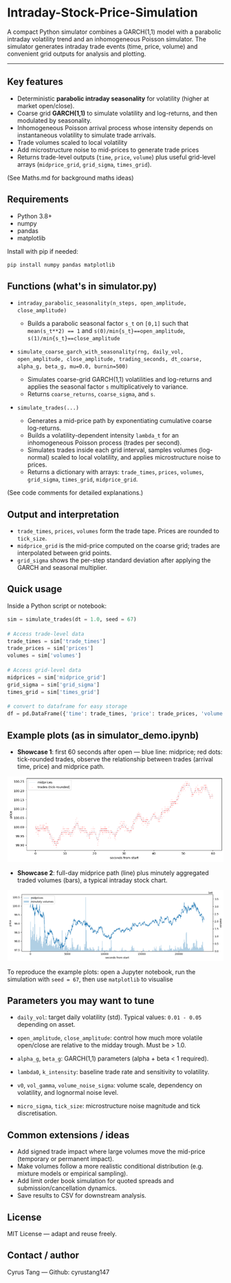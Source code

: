 # Intraday-Stock-Price-Simulation

A compact Python simulator combines a GARCH(1,1) model with a parabolic intraday volatility trend and an inhomogeneous Poisson simulator. The simulator generates intraday trade events (time, price, volume) and convenient grid outputs for analysis and plotting.

---

## Key features

* Deterministic **parabolic intraday seasonality** for volatility (higher at market open/close).
* Coarse grid **GARCH(1,1)** to simulate volatility and log-returns, and then modulated by seasonality.
* Inhomogeneous Poisson arrival process whose intensity depends on instantaneous volatility to simulate trade arrivals.
* Trade volumes scaled to local volatility
* Add microstructure noise to mid-prices to generate trade prices
* Returns trade-level outputs (`time`, `price`, `volume`) plus useful grid-level arrays (`midprice_grid`, `grid_sigma`, `times_grid`).

(See Maths.md for background maths ideas)

## Requirements

* Python 3.8+
* numpy
* pandas
* matplotlib

Install with pip if needed:

```bash
pip install numpy pandas matplotlib
```

## Functions (what's in simulator.py)

* `intraday_parabolic_seasonality(n_steps, open_amplitude, close_amplitude)`
  * Builds a parabolic seasonal factor `s_t` on `[0,1]` such that `mean(s_t**2) == 1` and `s(0)/min{s_t}==open_amplitude`, `s(1)/min{s_t}==close_amplitude`

* `simulate_coarse_garch_with_seasonality(rng, daily_vol, open_amplitude, close_amplitude, trading_seconds, dt_coarse, alpha_g, beta_g, mu=0.0, burnin=500)`
  * Simulates coarse-grid GARCH(1,1) volatilities and log-returns and applies the seasonal factor `s` multiplicatively to variance.
  * Returns `coarse_returns`, `coarse_sigma`, and `s`.

* `simulate_trades(...)`
  * Generates a mid-price path by exponentiating cumulative coarse log-returns.
  * Builds a volatility-dependent intensity `lambda_t` for an inhomogeneous Poisson process (trades per second).
  * Simulates trades inside each grid interval, samples volumes (log-normal) scaled to local volatility, and applies microstructure noise to prices.
  * Returns a dictionary with arrays: `trade_times`, `prices`, `volumes`, `grid_sigma`, `times_grid`, `midprice_grid`.

(See code comments for detailed explanations.)
 
## Output and interpretation

* `trade_times`, `prices`, `volumes` form the trade tape. Prices are rounded to `tick_size`.
* `midprice_grid` is the mid-price computed on the coarse grid; trades are interpolated between grid points.
* `grid_sigma` shows the per-step standard deviation after applying the GARCH and seasonal multiplier.

## Quick usage

Inside a Python script or notebook:

```python
sim = simulate_trades(dt = 1.0, seed = 67)

# Access trade-level data
trade_times = sim['trade_times']
trade_prices = sim['prices']
volumes = sim['volumes']

# Access grid-level data
midprices = sim['midprice_grid']
grid_sigma = sim['grid_sigma']
times_grid = sim['times_grid']

# convert to dataframe for easy storage
df = pd.DataFrame({'time': trade_times, 'price': trade_prices, 'volume': volumes})
```

## Example plots (as in simulator_demo.ipynb)

* **Showcase 1**: first 60 seconds after open — blue line: midprice; red dots: tick-rounded trades, observe the relationship between trades (arrival time, price) and midprice path.

![Showcase 1](plots/showcase1.png)

* **Showcase 2**: full-day midprice path (line) plus minutely aggregated traded volumes (bars), a typical intraday stock chart.

![Showcase 2](plots/showcase2.png)

To reproduce the example plots: open a Jupyter notebook, run the simulation with `seed = 67`, then use `matplotlib` to visualise

## Parameters you may want to tune

* `daily_vol`: target daily volatility (std). Typical values: `0.01 - 0.05` depending on asset.

* `open_amplitude`, `close_amplitude`: control how much more volatile open/close are relative to the midday trough. Must be > 1.0.

* `alpha_g`, `beta_g`: GARCH(1,1) parameters (alpha + beta < 1 required).

* `lambda0`, `k_intensity`: baseline trade rate and sensitivity to volatility.

* `v0`, `vol_gamma`, `volume_noise_sigma`: volume scale, dependency on volatility, and lognormal noise level.

* `micro_sigma`, `tick_size`: microstructure noise magnitude and tick discretisation.

## Common extensions / ideas

* Add signed trade impact where large volumes move the mid-price (temporary or permanent impact).
* Make volumes follow a more realistic conditional distribution (e.g. mixture models or empirical sampling).
* Add limit order book simulation for quoted spreads and submission/cancellation dynamics.
* Save results to CSV for downstream analysis.

## License

MIT License — adapt and reuse freely.

## Contact / author

Cyrus Tang — Github: cyrustang147
